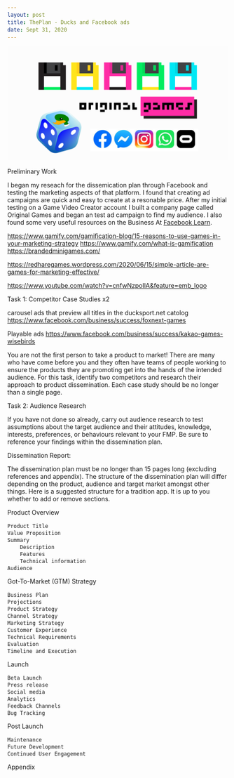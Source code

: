 ```yaml
---
layout: post
title: ThePlan - Ducks and Facebook ads 
date: Sept 31, 2020
--- 
```


<img src="../images/Banner.jpg" alt="Creative Games Logo">

Preliminary Work  

I began my reseach for the dissemication plan through Facebook and testing the marketing aspects of that platform. I found that creating ad campaigns are quick and easy to create at a resonable price.  After my initial testing on a Game Video Creator account I built a company page called Original Games and began an test ad campaign to find my audience.  I also found some very useful resources on the Business At [Facebook Learn](https://www.facebook.com/business/learn).  




https://www.gamify.com/gamification-blog/15-reasons-to-use-games-in-your-marketing-strategy
https://www.gamify.com/what-is-gamification
https://brandedminigames.com/

https://redharegames.wordpress.com/2020/06/15/simple-article-are-games-for-marketing-effective/

https://www.youtube.com/watch?v=cnfwNzpoIlA&feature=emb_logo

Task 1: Competitor Case Studies x2  

carousel ads that preview all titles in the ducksport.net catolog
https://www.facebook.com/business/success/foxnext-games

Playable ads
https://www.facebook.com/business/success/kakao-games-wisebirds

You are not the first person to take a product to market! There are many who have come before you and they often have teams of people working to ensure the products they are promoting get into the hands of the intended audience. For this task, identify two competitors and research their approach to product dissemination. Each case study should be no longer than a single page.  

Task 2: Audience Research  

If you have not done so already, carry out audience research to test assumptions about the target audience and their attitudes, knowledge, interests, preferences, or behaviours relevant to your FMP. Be sure to reference your findings within the dissemination plan.  

Dissemination Report:  

The dissemination plan must be no longer than 15 pages long (excluding references and appendix). The structure of the dissemination plan will differ depending on the product, audience and target market amongst other things. Here is a suggested structure for a tradition app. It is up to you whether to add or remove sections.  

 

Product Overview  

    Product Title  
    Value Proposition  
    Summary  
        Description  
        Features  
        Technical information  
    Audience  
	
Got-To-Market (GTM) Strategy  

    Business Plan  
    Projections  
    Product Strategy  
    Channel Strategy  
    Marketing Strategy  
    Customer Experience  
    Technical Requirements  
    Evaluation  
    Timeline and Execution  

   

Launch  

    Beta Launch  
    Press release  
    Social media  
    Analytics  
    Feedback Channels  
    Bug Tracking  

   

Post Launch  

    Maintenance  
    Future Development  
    Continued User Engagement  


Appendix
